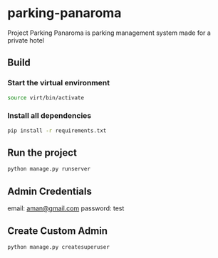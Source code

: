 # parking-panaroma
Project Parking Panaroma is parking management system made for a private hotel

## Build
### Start the virtual environment
```bash
source virt/bin/activate
```

### Install all dependencies
```bash
pip install -r requirements.txt
```
## Run the project
```bash
python manage.py runserver
```

## Admin Credentials
email: aman@gmail.com
password: test

## Create Custom Admin
```bash
python manage.py createsuperuser
```


